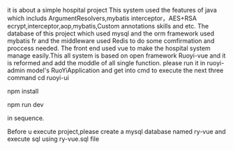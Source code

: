 it is about a simple hospital project This system used the features of java which includs ArgumentResolvers,mybatis interceptor，AES+RSA ecrypt,interceptor,aop,mybatis,Custom annotations skills and etc. The database of this project which used mysql and the orm framework used mybatis fr and the middleware used Redis to do some comfirmation and proccess needed. The front end used vue to make the hospital system manage easily.This all system is based on open framework Ruoyi-vue and it is reformed and add the moddle of all single function. please run it in ruoyi-admin model's RuoYiApplication and get into cmd to execute the next three command 
cd ruoyi-ui

npm install

npm run dev

in sequence.

Before u execute project,please create a mysql database named ry-vue and execute sql using ry-vue.sql file

